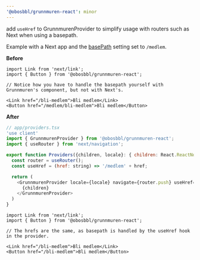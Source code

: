 ```yaml
---
'@obosbbl/grunnmuren-react': minor
---
```


add `useHref` to GrunnmurenProvider to simplify usage with routers such as Next when using a basepath.

Example with a Next app and the [basePath](https://nextjs.org/docs/app/api-reference/next-config-js/basePath) setting set to `/medlem`.

__Before__
```tsx
import Link from 'next/link';
import { Button } from '@obosbbl/grunnmuren-react';

// Notice how you have to handle the basepath yourself with Grunnmuren's component, but not with Next's.

<Link href="/bli-medlem">Bli medlem</Link>
<Button href="/medlem/bli-medlem">Bli medlem</Button>
```

**After**

```js
// app/providers.tsx
'use client'
import { GrunnmurenProvider } from '@obosbbl/grunnmuren-react';
import { useRouter } from 'next/navigation';

export function Providers({children, locale}: { children: React.ReactNode, locale: string}) {
  const router = useRouter();
  const useHref = (href: string) => '/medlem' + href;

  return (
    <GrunnmurenProvider locale={locale} navigate={router.push} useHref={useHref}>
      {children}
    </GrunnmurenProvider>
  )
}
```

```tsx
import Link from 'next/link';
import { Button } from '@obosbbl/grunnmuren-react';

// The hrefs are the same, as basepath is handled by the useHref hook in the provider.

<Link href="/bli-medlem">Bli medlem</Link>
<Button href="/bli-medlem">Bli medlem</Button>
```
